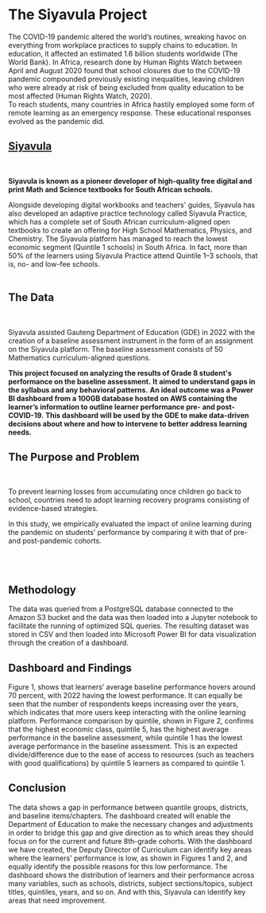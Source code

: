 # The Siyavula Project

The COVID-19 pandemic altered the world’s routines, wreaking havoc on everything from workplace practices to supply chains
to education. In education, it affected an estimated 1.6 billion students worldwide (The World Bank). In Africa, research done by
Human Rights Watch between April and August 2020 found that school closures due to the COVID-19 pandemic compounded
previously existing inequalities, leaving children who were already at risk of being excluded from quality education to be most
affected (Human Rights Watch, 2020).
<br>
To reach students, many countries in Africa hastily employed some form of remote learning as an emergency response. These
educational responses evolved as the pandemic did.
<br>

## [Siyavula](https://www.siyavula.com/)
<br>

**Siyavula is known as a pioneer developer of high-quality free digital and print Math and Science textbooks for South African
schools.**

Alongside developing digital workbooks and teachers' guides, Siyavula has also developed an adaptive practice technology called 
Siyavula Practice, which has a complete set of South African curriculum-aligned open textbooks to create an offering for High 
School Mathematics, Physics, and Chemistry. The Siyavula platform has managed to reach the lowest economic segment 
(Quintile 1 schools) in South Africa. In fact, more than 50% of the learners using Siyavula Practice attend Quintile 1–3 schools, 
that is, no- and low-fee schools.
<br>
<br>

## The Data
<br>

Siyavula assisted Gauteng Department of Education (GDE) in 2022 with the creation of a baseline assessment instrument in the form of 
an assignment on the Siyavula platform. The baseline assessment consists of 50 Mathematics curriculum-aligned questions.

**This project focused on analyzing the results of Grade 8 student's performance on the baseline assessment.** 
**It aimed to understand gaps in the syllabus and any behavioral patterns.**
**An ideal outcome was a Power BI dashboard from a 100GB database hosted on AWS containing the learner’s information to outline learner performance pre- and post-COVID-19.**
**This dashboard will be used by the GDE to make data-driven decisions about where and how to intervene to better address learning needs.**
<br>

## The Purpose and Problem
<br>

To prevent learning losses from accumulating once children go back to school, countries need to adopt learning recovery
programs consisting of evidence-based strategies.

In this study, we empirically evaluated the impact of online learning during the pandemic on students’ performance by comparing 
it with that of pre- and post-pandemic cohorts.

<br>
<br>

## Methodology

The data was queried from a PostgreSQL database connected to the Amazon S3 bucket and the data was then loaded into a Jupyter notebook to 
facilitate the running of optimized SQL queries. The resulting dataset was stored in CSV and then loaded into Microsoft Power BI for data 
visualization through the creation of a dashboard.
<br>

## Dashboard and Findings



Figure 1, shows that learners’ average baseline performance hovers around 70 percent, with 2022 having the lowest performance.
It can equally be seen that the number of respondents keeps increasing over the years, which indicates that more users keep
interacting with the online learning platform.
Performance comparison by quintile, shown in Figure 2, confirms that the highest economic class, quintile 5, has the highest
average performance in the baseline assessment, while quintile 1 has the lowest average performance in the baseline assessment.
This is an expected divide/difference due to the ease of access to resources (such as teachers with good qualifications) by quintile
5 learners as compared to quintile 1.
<br>

## Conclusion

The data shows a gap in performance between quantile groups, districts, and baseline items/chapters. The dashboard created will
enable the Department of Education to make the necessary changes and adjustments in order to bridge this gap and give direction 
as to which areas they should focus on for the current and future 8th-grade cohorts.
With the dashboard we have created, the Deputy Director of Curriculum can identify key areas where the learners' performance is
low, as shown in Figures 1 and 2, and equally identify the possible reasons for this low performance.
The dashboard shows the distribution of learners and their performance across many variables, such as schools, districts, subject
sections/topics, subject titles, quintiles, years, and so on. And with this, Siyavula can identify key areas that need improvement.
